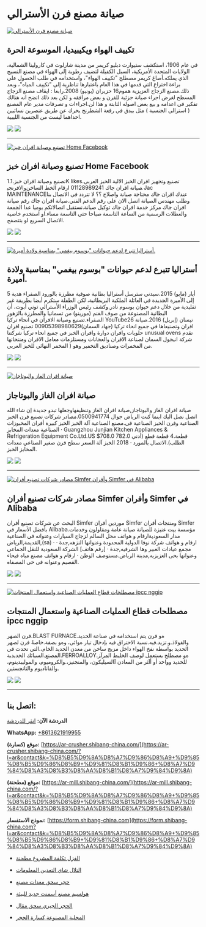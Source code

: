 # صيانة مصنع فرن الأسترالي

<a href="https://swt.shibang-china.com/?l=ar&img&k=%D8%B5%D9%8A%D8%A7%D9%86%D8%A9+%D9%85%D8%B5%D9%86%D8%B9+%D9%81%D8%B1%D9%86+%D8%A7%D9%84%D8%A3%D8%B3%D8%AA%D8%B1%D8%A7%D9%84%D9%8A" target="_blank">![صيانة مصنع فرن الأسترالي](http://static.shibang-china.com/all-800x300/328.jpg)</a>

## تكييف الهواء ويكيبيديا، الموسوعة الحرة
في عام 1906، استكشف ستيوارت دبليو كريمر من مدينة شارلوت في كارولينا الشمالية، الولايات المتحدة الأمريكية، السبل الكفيلة لتضيف رطوبة إلى الهواء في مصنع النسيج الذي يملكه.أصاغ كريمر مصطلح &quot;تكييف الهواء&quot;، واستخدامه في طلب الحصول على براءة اختراع التي قدمها في هذا العام باعتبارها تناظرية إلى &quot;تكييف المياه&quot;، وبعد ذلك.مصنع الزجاج العزيزية هموم16 حزيران (يونيو) 2008.رابعا : ايقاف مصنع الزجاج المسطح لغرض اجراء صيانة جزئية للفرن و بعض مرافقه و لكن بعد ذلك اتضح انه هنالك تفكير في اعدامه و بيع بعض اصوله الثابتة و هذا لن.اجراءات و تصرفات مدير عام المصنع ( استرالي الجنسية ) مثل بيدق في رقعة الشطرنج يحرك عن طريق عنصرين نسائيين احداهما ليست من الجنسية الليبية.


<a href="https://whatsapp.shibangsoft.com/WhatsApp.php" target="_blank" title="WhatsApp">![](http://static.shibang-china.com/icon/whatsapp.png)</a> <a href="https://swt.shibang-china.com/?l=ar&icon&k=%D8%B5%D9%8A%D8%A7%D9%86%D8%A9+%D9%85%D8%B5%D9%86%D8%B9+%D9%81%D8%B1%D9%86+%D8%A7%D9%84%D8%A3%D8%B3%D8%AA%D8%B1%D8%A7%D9%84%D9%8A" target="_blank">![](http://static.shibang-china.com/icon/chat-ar.png)</a>

---

<a href="https://swt.shibang-china.com/?l=ar&img&k=%D8%B5%D9%8A%D8%A7%D9%86%D8%A9+%D9%85%D8%B5%D9%86%D8%B9+%D9%81%D8%B1%D9%86+%D8%A7%D9%84%D8%A3%D8%B3%D8%AA%D8%B1%D8%A7%D9%84%D9%8A" target="_blank">![تصنيع وصيانة افران خبز Home Facebook](http://static.shibang-china.com/all-800x300/382.jpg)</a>

## تصنيع وصيانة افران خبز Home Facebook
تصنيع وصيانة افران خبز.1.1K likes.تصنيع وتجهيز افران الخبز الالية الخبز العربي والافرنجي‎صيانة افران جاك 01128989241 ارقام الخط الساخن Jac MAINTENANCEعندك افران جاك محتاجة صيانة واصلاح ؟؟ لا تتردد في الاتصال بنا وطلب مهندس الصيانة اتصل الان على رقم الدعم الفني.صيانة افران جاك رقم صيانة افران جاك مركز خدمة افران جاك توكيل صيانة.نستقبل اتصالاتكم يوميا عدا الجمعة والعطلات الرسمية من الساعة التاسعة صباحا حتى التاسعة مساء.او استخدم خاصية الاتصال السريع لو بتتصفح.


<a href="https://whatsapp.shibangsoft.com/WhatsApp.php" target="_blank" title="WhatsApp">![](http://static.shibang-china.com/icon/whatsapp.png)</a> <a href="https://swt.shibang-china.com/?l=ar&icon&k=%D8%B5%D9%8A%D8%A7%D9%86%D8%A9+%D9%85%D8%B5%D9%86%D8%B9+%D9%81%D8%B1%D9%86+%D8%A7%D9%84%D8%A3%D8%B3%D8%AA%D8%B1%D8%A7%D9%84%D9%8A" target="_blank">![](http://static.shibang-china.com/icon/chat-ar.png)</a>

---

<a href="https://swt.shibang-china.com/?l=ar&img&k=%D8%B5%D9%8A%D8%A7%D9%86%D8%A9+%D9%85%D8%B5%D9%86%D8%B9+%D9%81%D8%B1%D9%86+%D8%A7%D9%84%D8%A3%D8%B3%D8%AA%D8%B1%D8%A7%D9%84%D9%8A" target="_blank">![أستراليا تتبرع لدعم حيوانات &quot;بوسوم بيغمي&quot; بمناسبة ولادة أميرة.](http://static.shibang-china.com/all-800x300/810.jpg)</a>

## أستراليا تتبرع لدعم حيوانات &quot;بوسوم بيغمي&quot; بمناسبة ولادة أميرة.
5 أيار (مايو) 2015.سيدني سترسل أستراليا بطانية صوفية مطرزة بالورود الصفراء هدية إلى الأميرة الجديدة في العائلة الملكية البريطانية، لكن الطفلة ستكرم أيضا بطريقة غير تقليدية من خلال دعم حيوان بوسوم نادر.وكشف رئيس الوزراء الأسترالي توني أبوت، أن البطانية المصنوعة من صوف الغنم (مورينو) من تسمانيا والمطرزة بالزهور الصفراء.تصنيع وصيانة الافران في انحاء تركيا YouTube26 نيسان (إبريل) 2016.صيانة افران وتصنيعاها في جميع انحاء تركيا (جهاد السمان)00905398980629 تصنيع افران حلويات وافران دوارة وافران الخبز في جميع انحاء تركيا شركتنا unusual ovens تقدم شركة انيجول السمان لصناعة الافران والعجانات ومستلزمات معامل الافران ومنتجاتها من المخمرات وصناديق التخمير وهو ( المخمر النهائي للخبز العربي.


<a href="https://whatsapp.shibangsoft.com/WhatsApp.php" target="_blank" title="WhatsApp">![](http://static.shibang-china.com/icon/whatsapp.png)</a> <a href="https://swt.shibang-china.com/?l=ar&icon&k=%D8%B5%D9%8A%D8%A7%D9%86%D8%A9+%D9%85%D8%B5%D9%86%D8%B9+%D9%81%D8%B1%D9%86+%D8%A7%D9%84%D8%A3%D8%B3%D8%AA%D8%B1%D8%A7%D9%84%D9%8A" target="_blank">![](http://static.shibang-china.com/icon/chat-ar.png)</a>

---

<a href="https://swt.shibang-china.com/?l=ar&img&k=%D8%B5%D9%8A%D8%A7%D9%86%D8%A9+%D9%85%D8%B5%D9%86%D8%B9+%D9%81%D8%B1%D9%86+%D8%A7%D9%84%D8%A3%D8%B3%D8%AA%D8%B1%D8%A7%D9%84%D9%8A" target="_blank">![صيانة افران الغاز والبوتاجاز](http://static.shibang-china.com/all-800x300/103.jpg)</a>

## صيانة افران الغاز والبوتاجاز
صيانة افران الغاز والبوتاجاز,صيانة افران الغاز وتنظيفهاوجعلها تبدو جديدة إن شاء الله اتصل نصل اليك اينما كنت الرياض جوال 0500941774.مصادر شركات تصنيع فرن الخبز الصناعية وفرن الخبز الصناعية في.مصنع الصناعية آلة الخبز الخبز كبيرة أفران المخبوزات الصناعية معدات المخابز &middot; Guangzhou Junjian Kitchen Appliances &amp; Refrigeration Equipment Co.Ltd.US $708.0 782.0 قطعة.4 قطعة قطع (أدني الطلب).الاتصال بالمورد &middot; 2018 الخبز آلة السعر سطح فرن صغير الصناعي معدات المخابز الخبز.


<a href="https://whatsapp.shibangsoft.com/WhatsApp.php" target="_blank" title="WhatsApp">![](http://static.shibang-china.com/icon/whatsapp.png)</a> <a href="https://swt.shibang-china.com/?l=ar&icon&k=%D8%B5%D9%8A%D8%A7%D9%86%D8%A9+%D9%85%D8%B5%D9%86%D8%B9+%D9%81%D8%B1%D9%86+%D8%A7%D9%84%D8%A3%D8%B3%D8%AA%D8%B1%D8%A7%D9%84%D9%8A" target="_blank">![](http://static.shibang-china.com/icon/chat-ar.png)</a>

---

<a href="https://swt.shibang-china.com/?l=ar&img&k=%D8%B5%D9%8A%D8%A7%D9%86%D8%A9+%D9%85%D8%B5%D9%86%D8%B9+%D9%81%D8%B1%D9%86+%D8%A7%D9%84%D8%A3%D8%B3%D8%AA%D8%B1%D8%A7%D9%84%D9%8A" target="_blank">![مصادر شركات تصنيع أفران Simfer وأفران Simfer في Alibaba](http://static.shibang-china.com/all-800x300/32.jpg)</a>

## مصادر شركات تصنيع أفران Simfer وأفران Simfer في Alibaba
البحث عن شركات تصنيع أفران Simfer موردين أفران Simfer ومنتجات أفران Simfer بأفضل الأسعار في Alibaba.مؤسسة بيت عنيزة للصيانة صيانة عامة ومقاولون وخدمات مدار السعوديةارقام و هواتف محل السالم لزجاج السيارات وعنوانه فى الصناعية القديمة,الرياض,(sa) &middot; ارقام و هواتف شركة نوفا الدولية المحدودة وعنوانها النزهه,جدة &middot; مجمع عيادات العبير وها الشرفيه,جدة &middot; [رقم هاتف] الشركة السعودية للنقل الجماعي وعنوانها بحى العزيزيه,مدينة الرياض.مستوصف الوطن &middot; ارقام و هواتف مصنع مياه فيحاء القصيم وعنوانه فى حي المصفاه.


<a href="https://whatsapp.shibangsoft.com/WhatsApp.php" target="_blank" title="WhatsApp">![](http://static.shibang-china.com/icon/whatsapp.png)</a> <a href="https://swt.shibang-china.com/?l=ar&icon&k=%D8%B5%D9%8A%D8%A7%D9%86%D8%A9+%D9%85%D8%B5%D9%86%D8%B9+%D9%81%D8%B1%D9%86+%D8%A7%D9%84%D8%A3%D8%B3%D8%AA%D8%B1%D8%A7%D9%84%D9%8A" target="_blank">![](http://static.shibang-china.com/icon/chat-ar.png)</a>

---

<a href="https://swt.shibang-china.com/?l=ar&img&k=%D8%B5%D9%8A%D8%A7%D9%86%D8%A9+%D9%85%D8%B5%D9%86%D8%B9+%D9%81%D8%B1%D9%86+%D8%A7%D9%84%D8%A3%D8%B3%D8%AA%D8%B1%D8%A7%D9%84%D9%8A" target="_blank">![مصطلحات قطاع العمليات الصناعية واستعمال المنتجات ipcc nggip](http://static.shibang-china.com/all-800x300/875.jpg)</a>

## مصطلحات قطاع العمليات الصناعية واستعمال المنتجات ipcc nggip
ﻓﺮن اﻟﺼﻬﺮ.BLAST FURNACE.هﻮ ﻓﺮن ﻳﺘﻢ اﺳﺘﺨﺪاﻣﻪ ﻓﻲ ﺻﻨﺎﻋﺔ اﻟﺤﺪﻳﺪ واﻟﻔﻮﻻذ.و.ﺗﺰﻳﺪ.ﻓﻴﻪ.ﻧﺴﺒﺔ اﻻﺣﺘﺮاق ﻓﻴﻪ ﺑﺈدﺧﺎل ﺗﻴﺎر هﻮاﺋﻲ، وهﻮ ﺑﺼﻔﺔ.ﺧﺎﺻﺔً ﻓﺮن ﻟﺼﻬﺮ اﻟﺤﺪﻳﺪ ﺑﻮاﺳﻄﺔ ﻧﻔﺦ اﻟﻬﻮاء داﺧﻞ ﻣﺰﻳﺞ ﺳﺎﺧﻦ ﻣﻦ ﻣﻌﺪن اﻟﺤﺪﻳﺪ اﻟﺨﺎم،.اﻟﺘﻲ ﺗﺤﺪث ﻓﻲ اﻟﻤﺼﻨﻊ.اﻟﺴﺒﺎﺋﻚ اﻟﺤﺪﻳﺪﻳﺔ.FERROALLOY.هﻮ ﻣﺼﻄﻠﺢ ﻳﺴﺘﻌﻤﻞ ﻟﻮﺻﻒ اﻟﺨﻠﻴﻂ اﻟﻤﺮآﺰ ﻟﻠﺤﺪﻳﺪ وواﺣﺪ أو أآﺜﺮ ﻣﻦ اﻟﻤﻌﺎدن آﺎﻟﺴﻴﻠﻴﻜﻮن، واﻟﻤﻨﺠﻨﻴﺰ،.واﻟﻜﺮوﻣﻴﻮم، واﻟﻤﻮﻟﻴﺒﺪﻳﻨﻮم، واﻟﻔﺎﻧﺎدﻳﻮم واﻟﺘﺎﻧﺠﺴﺘﻴﻦ.

<a href="https://whatsapp.shibangsoft.com/WhatsApp.php" target="_blank" title="WhatsApp">![](http://static.shibang-china.com/icon/whatsapp.png)</a> <a href="https://swt.shibang-china.com/?l=ar&icon&k=%D8%B5%D9%8A%D8%A7%D9%86%D8%A9+%D9%85%D8%B5%D9%86%D8%B9+%D9%81%D8%B1%D9%86+%D8%A7%D9%84%D8%A3%D8%B3%D8%AA%D8%B1%D8%A7%D9%84%D9%8A" target="_blank">![](http://static.shibang-china.com/icon/chat-ar.png)</a>

---
## اتصل بنا:

**الدردشة الآن:** [انقر للدردشة](https://swt.shibang-china.com?l=ar&contact&k=%D8%B5%D9%8A%D8%A7%D9%86%D8%A9+%D9%85%D8%B5%D9%86%D8%B9+%D9%81%D8%B1%D9%86+%D8%A7%D9%84%D8%A3%D8%B3%D8%AA%D8%B1%D8%A7%D9%84%D9%8A)

**WhatsApp:**  [+8613621919955](https://whatsapp.shibangsoft.com/WhatsApp.php)

**موقع (كسارة):** [https://ar-crusher.shibang-china.com/](https://ar-crusher.shibang-china.com/?l=ar&contact&k=%D8%B5%D9%8A%D8%A7%D9%86%D8%A9+%D9%85%D8%B5%D9%86%D8%B9+%D9%81%D8%B1%D9%86+%D8%A7%D9%84%D8%A3%D8%B3%D8%AA%D8%B1%D8%A7%D9%84%D9%8A)

**موقع (مطحنة):** [https://ar-mill.shibang-china.com/](https://ar-mill.shibang-china.com/?l=ar&contact&k=%D8%B5%D9%8A%D8%A7%D9%86%D8%A9+%D9%85%D8%B5%D9%86%D8%B9+%D9%81%D8%B1%D9%86+%D8%A7%D9%84%D8%A3%D8%B3%D8%AA%D8%B1%D8%A7%D9%84%D9%8A)

**نموذج الاستفسار:** [https://form.shibang-china.com](https://form.shibang-china.com?l=ar&contact&k=%D8%B5%D9%8A%D8%A7%D9%86%D8%A9+%D9%85%D8%B5%D9%86%D8%B9+%D9%81%D8%B1%D9%86+%D8%A7%D9%84%D8%A3%D8%B3%D8%AA%D8%B1%D8%A7%D9%84%D9%8A)

* [الغزل تكلفة المشروع مطحنة](../28/%D8%A7%D9%84%D8%BA%D8%B2%D9%84%20%D8%AA%D9%83%D9%84%D9%81%D8%A9%20%D8%A7%D9%84%D9%85%D8%B4%D8%B1%D9%88%D8%B9%20%D9%85%D8%B7%D8%AD%D9%86%D8%A9.md)

* [التلال شاي التعدين المعلومات](../30/%D8%A7%D9%84%D8%AA%D9%84%D8%A7%D9%84%20%D8%B4%D8%A7%D9%8A%20%D8%A7%D9%84%D8%AA%D8%B9%D8%AF%D9%8A%D9%86%20%D8%A7%D9%84%D9%85%D8%B9%D9%84%D9%88%D9%85%D8%A7%D8%AA.md)

* [حجر سحق معدات مصنع](../27/%D8%AD%D8%AC%D8%B1%20%D8%B3%D8%AD%D9%82%20%D9%85%D8%B9%D8%AF%D8%A7%D8%AA%20%D9%85%D8%B5%D9%86%D8%B9.md)

* [هولسيم مصنع أسمنت جديد للبيئة](../28/%D9%87%D9%88%D9%84%D8%B3%D9%8A%D9%85%20%D9%85%D8%B5%D9%86%D8%B9%20%D8%A3%D8%B3%D9%85%D9%86%D8%AA%20%D8%AC%D8%AF%D9%8A%D8%AF%20%D9%84%D9%84%D8%A8%D9%8A%D8%A6%D8%A9.md)

* [الحجر الجيري سحق مقال](../26/%D8%A7%D9%84%D8%AD%D8%AC%D8%B1%20%D8%A7%D9%84%D8%AC%D9%8A%D8%B1%D9%8A%20%D8%B3%D8%AD%D9%82%20%D9%85%D9%82%D8%A7%D9%84.md)

* [المحلية المصنوعة كسارة الحجر](../30/%D8%A7%D9%84%D9%85%D8%AD%D9%84%D9%8A%D8%A9%20%D8%A7%D9%84%D9%85%D8%B5%D9%86%D9%88%D8%B9%D8%A9%20%D9%83%D8%B3%D8%A7%D8%B1%D8%A9%20%D8%A7%D9%84%D8%AD%D8%AC%D8%B1.md)